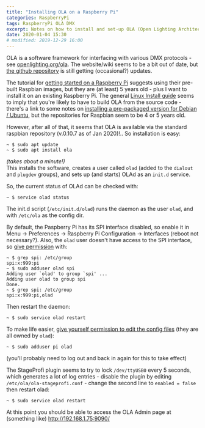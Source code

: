 ```yaml
---
title: "Installing OLA on a Raspberry Pi"
categories: RaspberryPi
tags: RaspberryPi OLA DMX
excerpt: Notes on how to install and set-up OLA (Open Lighting Architecture) on a Raspberry Pi.
date: 2020-01-04 15:30
# modified: 2019-12-29 16:00
---
```


OLA is a software framework for interfacing with various DMX protocols - see [openlighting.org/ola](https://www.openlighting.org/ola/).  The website/wiki seems to be a bit out of date, but [the github repository](https://github.com/OpenLightingProject/ola) is still getting (occasional?) updates.

The tutorial for [getting started on a Raspberry Pi](https://www.openlighting.org/ola/tutorials/ola-on-raspberry-pi/) suggests using their pre-built Raspbian images, but they are (at least) 5 years old - plus I want to install it on an existing Raspberry Pi.  The general [Linux Install guide](https://www.openlighting.org/ola/linuxinstall/) seems to imply that you're likely to have to build OLA from the source code - there's a link to some notes on [installing a pre-packaged version for Debian / Ubuntu](http://opendmx.net/index.php/OLA_Debian_/_Ubuntu), but the repositories for Raspbian seem to be 4 or 5 years old.

However, after all of that, it seems that OLA is available via the standard raspbian repository (v.0.10.7 as of Jan 2020)!..  So installation is easy:
``` shell
~ $ sudo apt update
~ $ sudo apt install ola
```
*(takes about a minute!)*  
This installs the software, creates a user called `olad` (added to the `dialout` and `plugdev` groups), and sets up (and starts) OLAd as an `init.d` service.

So, the current status of OLAd can be checked with:
``` shell
~ $ service olad status
```

The init.d script (`/etc/init.d/olad`) runs the daemon as the user `olad`, and with `/etc/ola` as the config dir.

By default, the Paspberry Pi has its SPI interface disabled, so enable it in Menu -> Preferences -> Raspberry Pi Configuration -> Interfaces (reboot not necessary?).  Also, the `olad` user doesn't have access to the SPI interface, so [give permission](https://www.raspberrypi.org/forums/viewtopic.php?t=106814#p736114) with:
``` shell
~ $ grep spi: /etc/group
spi:x:999:pi
~ $ sudo adduser olad spi
Adding user `olad' to group `spi' ...
Adding user olad to group spi
Done.
~ $ grep spi: /etc/group
spi:x:999:pi,olad
```
Then restart the daemon:
``` shell
~ $ sudo service olad restart
```

To make life easier, [give yourself permission to edit the config files](http://opendmx.net/index.php/OLA_Debian_/_Ubuntu#Configuration) (they are all owned by `olad`):
``` shell
~ $ sudo adduser pi olad
```
(you'll probably need to log out and back in again for this to take effect)

The StageProfi plugin seems to try to lock `/dev/ttyUSB0` every 5 seconds, which generates a lot of log entries - disable the plugin by editing `/etc/ola/ola-stageprofi.conf` - change the second line to `enabled = false` then restart olad:
``` shell
~ $ sudo service olad restart
```

At this point you should be able to access the OLA Admin page at (something like) http://192.168.1.75:9090/
